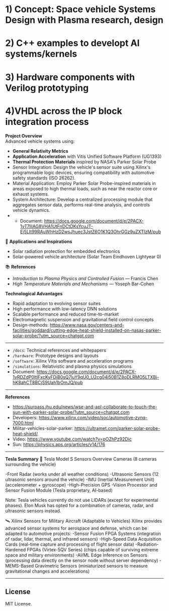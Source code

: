 # 1) Concept: Space vehicle Systems Design with Plasma research, design
# 2) C++ examples to developt AI systems/kernels
# 3) Hardware components with Verilog prototyping
# 4)VHDL across the IP block integration process

 **Project Overview**  
Advanced vehicle systems using:

- **General Relativity Metrics**
- **Application Acceleration** with Vitis Unified Software Platform (UG1393)
- **Thermal Protection Materials** inspired by NASA's Parker Solar Probe
- Sensor Integration: Design the vehicle's sensor suite using Xilinx's programmable logic devices, ensuring compatibility with automotive safety standards (ISO 26262).
- Material Application: Employ Parker Solar Probe-inspired materials in areas exposed to high thermal loads, such as near the reactor core or exhaust systems.
- System Architecture: Develop a centralized processing module that aggregates sensor data, performs real-time analysis, and controls vehicle dynamics.
- - Document: https://docs.google.com/document/d/e/2PACX-1vT7lilAG8VHA1UtFnDCtDKsYcuJT-Ej5LIt99RAuWhHzD2wsJhuec3JstZ6O1K1Q3OhrGGz9uZXTIzM/pub

🚀 **Applications and Inspirations**  
- Solar radiation protection for embedded electronics
- Solar-powered vehicle architecture (Solar Team Eindhoven Lightyear 0)

📚 **References**  
- *Introduction to Plasma Physics and Controlled Fusion* — Francis Chen  
- *High Temperature Materials and Mechanisms* — Yoseph Bar-Cohen  

 **Technological Advantages**  
- Rapid adaptation to evolving sensor suites  
- High performance with low-latency DNN solutions  
- Scalable performance and reduced time-to-market  
- Electromagnetic suspension and gravitational field control concepts
- Design-methods: https://www.nasa.gov/centers-and-facilities/goddard/cutting-edge-heat-shield-installed-on-nasas-parker-solar-probe/?utm_source=chatgpt.com 

---

- `/docs`: Technical references and whitepapers
- `/hardware`: Prototype designs and layouts
- `/software`: Xilinx Vitis software and acceleration programs
- `/simulations`: Relativistic and plasma physics simulations
- Document: https://docs.google.com/document/d/e/2PACX-1vRDZdP0ltlFxcKyFDiB0sQ7luY9qU0_U2cg04i50B1Z8oDLRMO5LTXBj-hK8ahCT8BCjS9Uah1bOmJQ/pub

 ---
**References**
- https://surpass.jhu.edu/news/wse-and-apl-collaborate-to-touch-the-sun-with-parker-solar-probe/?utm_source=chatgpt.com
- Developers: https://www.xilinx.com/video/soc/automotive-zynq-7000.html
- Militar-vehicles-solar-parker: https://ultramet.com/parker-solar-probe-heat-shield/
- Video: https://www.youtube.com/watch?v=pOZhPz92Dic
- Sun: https://physics.aps.org/articles/v14/176
---
**Tesla Summary**
📡 Tesla Model S Sensors Overview
Cameras (8 cameras surrounding the vehicle)

-Front Radar (works under all weather conditions)
-Ultrasonic Sensors (12 ultrasonic sensors around the vehicle)
-IMU (Inertial Measurement Unit) (accelerometer + gyroscope)
-High-Precision GPS
-Vision Processor and Sensor Fusion Module (Tesla proprietary, AI-based)

Note: Tesla vehicles currently do not use LIDARs (except for experimental phases).
Elon Musk has opted for a combination of cameras, radar, and ultrasonic sensors instead.

🛰️ Xilinx Sensors for Military Aircraft (Adaptable to Vehicles)
Xilinx provides advanced sensor systems for aerospace and defense, which can be adapted to automotive projects:
-Sensor Fusion FPGA Systems
(integration of radar, lidar, thermal, and infrared sensors)
-High-Speed Data Acquisition Cards
(real-time capture and processing of flight sensor data)
-Radiation-Hardened FPGAs (Virtex-5QV Series)
(chips capable of surviving extreme space and military environments)
-AI/ML Edge Inference on Sensors
(processing data directly on the sensor node without server dependency)
-MEMS-Based Gravimetric Sensors
(miniaturized sensors to measure gravitational changes and accelerations)

---

## License

MIT License.

